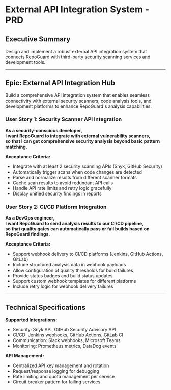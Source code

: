 # External API Integration System - PRD

## Executive Summary
Design and implement a robust external API integration system that connects RepoGuard with third-party security scanning services and development tools.

---

## Epic: External API Integration Hub

Build a comprehensive API integration system that enables seamless connectivity with external security scanners, code analysis tools, and development platforms to enhance RepoGuard's analysis capabilities.

### User Story 1: Security Scanner API Integration
**As a security-conscious developer,**  
**I want RepoGuard to integrate with external vulnerability scanners,**  
**so that I can get comprehensive security analysis beyond basic pattern matching.**

**Acceptance Criteria:**
- Integrate with at least 2 security scanning APIs (Snyk, GitHub Security)
- Automatically trigger scans when code changes are detected
- Parse and normalize results from different scanner formats
- Cache scan results to avoid redundant API calls
- Handle API rate limits and retry logic gracefully
- Display unified security findings in reports

### User Story 2: CI/CD Platform Integration  
**As a DevOps engineer,**  
**I want RepoGuard to send analysis results to our CI/CD pipeline,**  
**so that quality gates can automatically pass or fail builds based on RepoGuard findings.**

**Acceptance Criteria:**
- Support webhook delivery to CI/CD platforms (Jenkins, GitHub Actions, GitLab)
- Include structured analysis data in webhook payloads
- Allow configuration of quality thresholds for build failures
- Provide status badges and build status updates
- Support custom webhook templates for different platforms
- Include retry logic for webhook delivery failures

---

## Technical Specifications

**Supported Integrations:**
- Security: Snyk API, GitHub Security Advisory API
- CI/CD: Jenkins webhooks, GitHub Actions, GitLab CI
- Communication: Slack webhooks, Microsoft Teams
- Monitoring: Prometheus metrics, DataDog events

**API Management:**
- Centralized API key management and rotation
- Request/response logging for debugging
- Rate limiting and quota management per service
- Circuit breaker pattern for failing services
